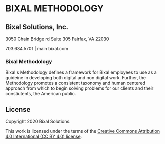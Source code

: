 # BIXAL METHODOLOGY

## Bixal Solutions, Inc.

3050 Chain Bridge rd
Suite 305
Fairfax, VA 22030

703.634.5701 | main
bixal.com

### <a name="purpose"></a>Bixal Methodology

Bixal's Methodology defines a framework for Bixal employees to use as a guideine in developing both digital and non digital work. Further, the Methodology promotes a consistent taxonomy and human centered approach from which to begin solving problems for our clients and their constiutents, the American public.

## License

Copyright 2020 Bixal Solutions.

This work is licensed under the terms of the [Creative Commons Attribution 4.0 International (CC BY 4.0) license](LICENSE.md).

